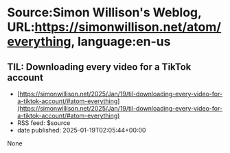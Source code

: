 # Source:Simon Willison's Weblog, URL:https://simonwillison.net/atom/everything, language:en-us

## TIL: Downloading every video for a TikTok account
 - [https://simonwillison.net/2025/Jan/19/til-downloading-every-video-for-a-tiktok-account/#atom-everything](https://simonwillison.net/2025/Jan/19/til-downloading-every-video-for-a-tiktok-account/#atom-everything)
 - RSS feed: $source
 - date published: 2025-01-19T02:05:44+00:00

None

